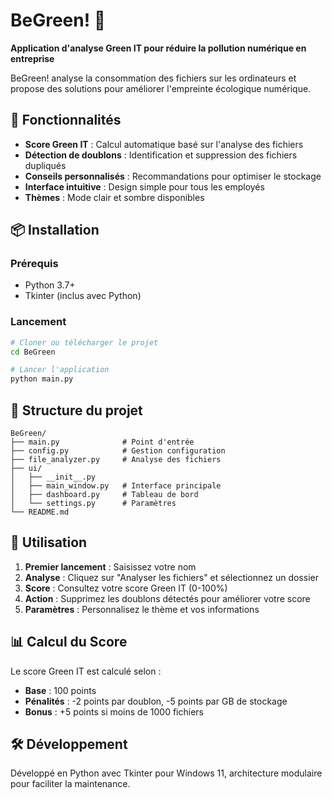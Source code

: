 # BeGreen! 🌱

**Application d'analyse Green IT pour réduire la pollution numérique en entreprise**

BeGreen! analyse la consommation des fichiers sur les ordinateurs et propose des solutions pour améliorer l'empreinte écologique numérique.

## 🚀 Fonctionnalités

- **Score Green IT** : Calcul automatique basé sur l'analyse des fichiers
- **Détection de doublons** : Identification et suppression des fichiers dupliqués
- **Conseils personnalisés** : Recommandations pour optimiser le stockage
- **Interface intuitive** : Design simple pour tous les employés
- **Thèmes** : Mode clair et sombre disponibles

## 📦 Installation

### Prérequis
- Python 3.7+
- Tkinter (inclus avec Python)

### Lancement
```bash
# Cloner ou télécharger le projet
cd BeGreen

# Lancer l'application
python main.py
```

## 📁 Structure du projet

```
BeGreen/
├── main.py              # Point d'entrée
├── config.py            # Gestion configuration
├── file_analyzer.py     # Analyse des fichiers
├── ui/
│   ├── __init__.py
│   ├── main_window.py   # Interface principale
│   ├── dashboard.py     # Tableau de bord
│   └── settings.py      # Paramètres
└── README.md
```

## 🎯 Utilisation

1. **Premier lancement** : Saisissez votre nom
2. **Analyse** : Cliquez sur "Analyser les fichiers" et sélectionnez un dossier
3. **Score** : Consultez votre score Green IT (0-100%)
4. **Action** : Supprimez les doublons détectés pour améliorer votre score
5. **Paramètres** : Personnalisez le thème et vos informations

## 📊 Calcul du Score

Le score Green IT est calculé selon :
- **Base** : 100 points
- **Pénalités** : -2 points par doublon, -5 points par GB de stockage
- **Bonus** : +5 points si moins de 1000 fichiers

## 🛠️ Développement

Développé en Python avec Tkinter pour Windows 11, architecture modulaire pour faciliter la maintenance.